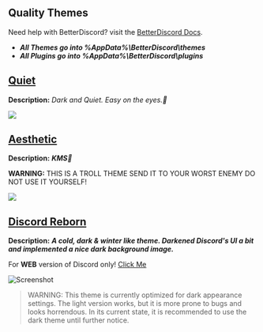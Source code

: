 ## Quality Themes
Need help with BetterDiscord? visit the <a href="https://betterdocs.net/">BetterDiscord Docs</a>.
* ***All **Themes** go into %AppData%\BetterDiscord\themes***
* ***All **Plugins** go into %AppData%\BetterDiscord\plugins***

## [Quiet](https://github.com/Chaotiic/Discord-Themes/blob/master/Themes/Quiet.theme.css)

**Description:** <i>Dark and Quiet. Easy on the eyes.🏻</i>

![](http://i.imgur.com/AzXK522.png)

## [Aesthetic](https://github.com/Chaotiic/Discord-Themes/blob/master/Themes/Aesthetic%20Discord.theme.css)

**Description:** ***KMS🏻***

**WARNING:** THIS IS A TROLL THEME SEND IT TO YOUR WORST ENEMY DO NOT USE IT YOURSELF!

![](https://a.pomf.cat/vvjkzd.png)

## [Discord Reborn](https://github.com/Chaotiic/Discord-Themes-and-Plugins/blob/master/Themes/Discord%20Reborn.theme.css)

**Description:** ***A cold, dark & winter like theme. Darkened Discord's UI a bit and implemented a nice dark background image.***

For **WEB** version of Discord only! [Click Me](https://userstyles.org/styles/125848/discord-reborn)

![Screenshot](https://a.pomf.cat/swuofs.jpg)

> WARNING: This theme is currently optimized for dark appearance settings. The light version works, but it is more prone to bugs and looks horrendous. In its current state, it is recommended to use the dark theme until further notice.
